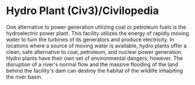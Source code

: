 # Hydro Plant (Civ3)/Civilopedia

One alternative to power generation utilizing coal or petroleum fuels is the hydroelectric power plant. This facility 
utilizes the energy of rapidly moving water to turn the turbines of its generators and produce electricity. In locations where a source of moving water is available, hydro plants offer a clean, safe alternative to coal, petroleum, and nuclear power generation. Hydro plants have their own set of environmental dangers, however. The disruption of a river's normal flow and the massive flooding of the land behind the facility's dam can destroy the habitat of the wildlife inhabiting the river basin.